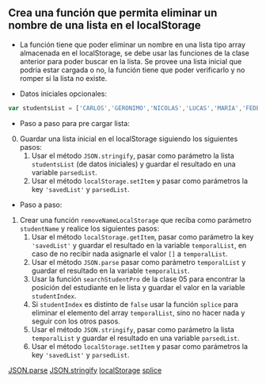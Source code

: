 ## Crea una función que permita eliminar un nombre de una lista en el localStorage

- La función tiene que poder eliminar un nombre en una lista tipo array almacenada en el localStorage, se debe usar las funciones de la clase anterior para poder buscar en la lista. Se provee una lista inicial que podría estar cargada o no, la función tiene que poder verificarlo y no romper si la lista no existe.


- Datos iniciales opcionales:

```js 
var studentsList = ['CARLOS','GERONIMO','NICOLAS','LUCAS','MARIA','FEDERICO','ANTONIO','LORNA','JULIAN','DIEGO','DANIELA','JUAN','MATEO','BARBARA','AGUSTIN','MARIO','MARIEL','ANA','FLORENCIA']
```

- Paso a paso para pre cargar lista:

0. Guardar una lista inicial en el localStorage siguiendo los siguientes pasos:
   1. Usar el método `JSON.stringify`, pasar como parámetro la lista `studentsList` (de datos iniciales) y guardar el resultado en una variable `parsedList`.
   2. Usar el método `localStorage.setItem` y pasar como parámetros la key `'savedList'` y `parsedList`.

- Paso a paso:

1. Crear una función `removeNameLocalStorage` que reciba como parámetro `studentName` y realice los siguientes pasos:
   1. Usar el método `localStorage.getItem`, pasar como parámetro la key `'savedList'` y guardar el resultado en la variable `temporalList`, en caso de no recibir nada asignarle el valor `[]` a `temporalList`.
   2. Usar el método `JSON.parse` pasar como parámetro `temporalList` y guardar el resultado en la variable `temporalList`.
   3. Usar la función `searchStudentPro` de la clase 05 para encontrar la posición del estudiante en le lista y guardar el valor en la variable `studentIndex`.
   4. Si `studentIndex` es distinto de `false` usar la función `splice` para eliminar el elemento del array `temporalList`, sino no hacer nada y seguir con los otros pasos.
   5. Usar el método `JSON.stringify`, pasar como parámetro la lista `temporalList` y guardar el resultado en una variable `parsedList`.
   6. Usar el método `localStorage.setItem` y pasar como parámetros la key `'savedList'` y `parsedList`.




[JSON.parse](https://www.w3schools.com/js/js_json_parse.asp)
[JSON.stringify](https://www.w3schools.com/js/js_json_stringify.asp)
[localStorage](https://developer.mozilla.org/es/docs/Web/API/Window/localStorage)
[splice](https://www.w3schools.com/jsref/jsref_splice.asp)